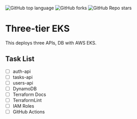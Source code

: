 ![GitHub top language](https://img.shields.io/github/languages/top/anujnairr/cloud-resume?color=purple)
![GitHub forks](https://img.shields.io/github/forks/anujnairr/cloud-resume?style=social)
![GitHub Repo stars](https://img.shields.io/github/stars/anujnairr/cloud-resume?style=social)

# Three-tier EKS

This deploys three APIs, DB with AWS EKS.  

## Task List

- [ ] auth-api
- [ ] tasks-api
- [ ] users-api
- [ ] DynamoDB
- [ ] Terraform Docs
- [ ] TerraformLint
- [ ] IAM Roles
- [ ] GitHub Actions